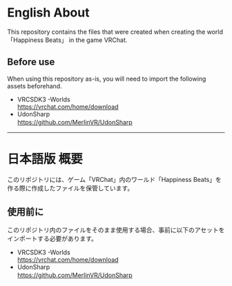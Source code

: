 # English About
This repository contains the files that were created when creating the world 「Happiness Beats」 in the game VRChat.
## Before use
When using this repository as-is, you will need to import the following assets beforehand.  
* VRCSDK3 -Worlds  
<https://vrchat.com/home/download>  
* UdonSharp  
<https://github.com/MerlinVR/UdonSharp> 　
* * *
# 日本語版 概要
このリポジトリには、ゲーム「VRChat」内のワールド「Happiness Beats」を作る際に作成したファイルを保管しています。  
## 使用前に
このリポジトリ内のファイルをそのまま使用する場合、事前に以下のアセットをインポートする必要があります。  
* VRCSDK3 -Worlds  
<https://vrchat.com/home/download>  
* UdonSharp  
<https://github.com/MerlinVR/UdonSharp>　　
